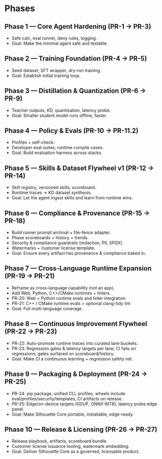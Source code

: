 # Phases

## Phase 1 — Core Agent Hardening (PR-1 → PR-3)
- Safe calc, eval runner, deny rules, logging.
- Goal: Make the minimal agent safe and testable.

## Phase 2 — Training Foundation (PR-4 → PR-5)
- Seed dataset, SFT wrapper, dry-run training.
- Goal: Establish initial training loop.

## Phase 3 — Distillation & Quantization (PR-6 → PR-9)
- Teacher outputs, KD, quantization, latency probe.
- Goal: Smaller student model runs offline, faster.

## Phase 4 — Policy & Evals (PR-10 → PR-11.2)
- Profiles + self-check.
- Developer eval suites, runtime compile cases.
- Goal: Build evaluation harness across stacks.

## Phase 5 — Skills & Dataset Flywheel v1 (PR-12 → PR-14)
- Skill registry, versioned skills, scoreboard.
- Runtime traces → KD dataset synthesis.
- Goal: Let the agent ingest skills and learn from runtime wins.

## Phase 6 — Compliance & Provenance (PR-15 → PR-18)
- Build runner prompt archival + file-fence adapter.
- Phase scoreboards + history + trends.
- Security & compliance guardrails (redaction, PII, SPDX).
- Watermarks + customer license template.
- Goal: Ensure every artifact has provenance & compliance baked in.

## Phase 7 — Cross-Language Runtime Expansion (PR-19 → PR-21)
- Reframe as cross-language capability (not an app).
- Add Web, Python, C++/CMake runtimes + linters.
- PR-20: Web + Python runtime evals and linter integration
- PR-21: C++ / CMake runtime evals + optional clang-tidy lint
- Goal: Full multi-language coverage.

## Phase 8 — Continuous Improvement Flywheel (PR-22 → PR-23)
- PR-22: Auto-promote runtime traces into curated lane buckets.
- PR-23: Regression gates & latency targets per lane; CI fails on regressions; gates surfaced on scoreboard/history.
- Goal: Make CI a continuous learning + regression safety net.

## Phase 9 — Packaging & Deployment (PR-24 → PR-25)
- PR-24: pip package, unified CLI, profiles, wheels include eval/profiles/security/templates, CI artifacts on release.
- PR-25: Edge/on-device targets (GGUF, ONNX INT8); latency probe edge panel.
- Goal: Make Silhouette Core portable, installable, edge-ready.

## Phase 10 — Release & Licensing (PR-26 → PR-27)
- Release playbook, artifacts, scoreboard bundle.
- Customer license issuance tooling, watermark embedding.
- Goal: Deliver Silhouette Core as a governed, licensable product.

